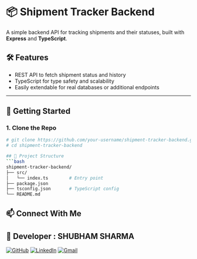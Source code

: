 # 📦 Shipment Tracker Backend

A simple backend API for tracking shipments and their statuses, built with **Express** and **TypeScript**.

## 🛠️ Features

- REST API to fetch shipment status and history
- TypeScript for type safety and scalability
- Easily extendable for real databases or additional endpoints

---

## 🚀 Getting Started

### 1. Clone the Repo

```bash
# git clone https://github.com/your-username/shipment-tracker-backend.git
# cd shipment-tracker-backend

## 📂 Project Structure
```bash
shipment-tracker-backend/
├── src/
│   └── index.ts        # Entry point
├── package.json
├── tsconfig.json       # TypeScript config
└── README.md
```


## 📫 Connect With Me
 ## 👤 Developer : SHUBHAM SHARMA
 
[![GitHub](https://img.shields.io/badge/GitHub-181717?style=for-the-badge&logo=github&logoColor=white)](https://github.com/Shubhamsharma2002)  [![LinkedIn](https://img.shields.io/badge/LinkedIn-0A66C2?style=for-the-badge&logo=linkedin&logoColor=white)](https://www.linkedin.com/in/shubhamsharma2026/)   [![Gmail](https://img.shields.io/badge/Gmail-D14836?style=for-the-badge&logo=gmail&logoColor=white)](mailto:shubhamjii2002@gmail.com)
